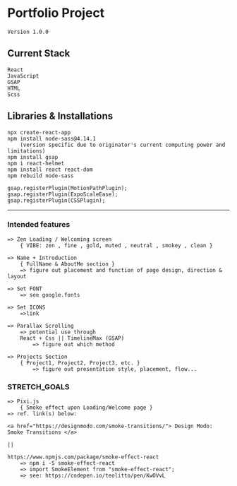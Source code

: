 # Portfolio Project

    Version 1.0.0

## Current Stack

    React
    JavaScript
    GSAP
    HTML
    Scss

## Libraries & Installations

    npx create-react-app
    npm install node-sass@4.14.1 
        (version specific due to originator's current computing power and limitations)
    npm install gsap
    npm i react-helmet
    npm install react react-dom
    npm rebuild node-sass

    gsap.registerPlugin(MotionPathPlugin);
    gsap.registerPlugin(ExpoScaleEase);
    gsap.registerPlugin(CSSPlugin);
_____

### Intended features

    => Zen Loading / Welcoming screen
        { VIBE: zen , fine , gold, muted , neutral , smokey , clean }

    => Name + Introduction
        { FullName & AboutMe section }
        => figure out placement and function of page design, direction & layout

    => Set FONT
        => see google.fonts
    
    => Set ICONS
        =>link 

    => Parallax Scrolling 
        => potential use through 
        React + Css || TimelineMax (GSAP)
            => figure out which method

    => Projects Section
        { Project1, Project2, Project3, etc. } 
            => figure out presentation style, placement, flow...

### STRETCH_GOALS

    => Pixi.js
        { Smoke effect upon Loading/Welcome page }
    => ref. link(s) below:

    <a href="https://designmodo.com/smoke-transitions/"> Design Modo: Smoke Transitions </a>

    || 

    https://www.npmjs.com/package/smoke-effect-react
        => npm i -S smoke-effect-react
        => import SmokeElement from "smoke-effect-react";
        => see: https://codepen.io/teolitto/pen/KwOVvL

